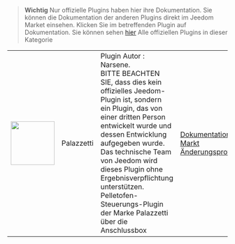
>**Wichtig**
>Nur offizielle Plugins haben hier ihre Dokumentation. Sie können die Dokumentation der anderen Plugins direkt im Jeedom Market einsehen. Klicken Sie im betreffenden Plugin auf Dokumentation.
>Sie können sehen [hier](https://market.jeedom.com/index.php?v=d&p=market&type=plugin&categorie=Energie) Alle offiziellen Plugins in dieser Kategorie


| | | | |
|--- | --- | --- | ---|
|<img src="Palazzetti/Palazzetti_icon.png" class="pluginLogo" width="100" />|Palazzetti|Plugin Autor : Narsene.<br/>BITTE BEACHTEN SIE, dass dies kein offizielles Jeedom-Plugin ist, sondern ein Plugin, das von einer dritten Person entwickelt wurde und dessen Entwicklung aufgegeben wurde. Das technische Team von Jeedom wird dieses Plugin ohne Ergebnisverpflichtung unterstützen. <br/>Pelletofen-Steuerungs-Plugin der Marke Palazzetti über die Anschlussbox|[Dokumentation](Palazzetti/index.md)<br/>[Markt](https://market.jeedom.com/index.php?v=d&p=market_display&id=3104)<br/>[Änderungsprotokoll](Palazzetti/changelog.md)|
